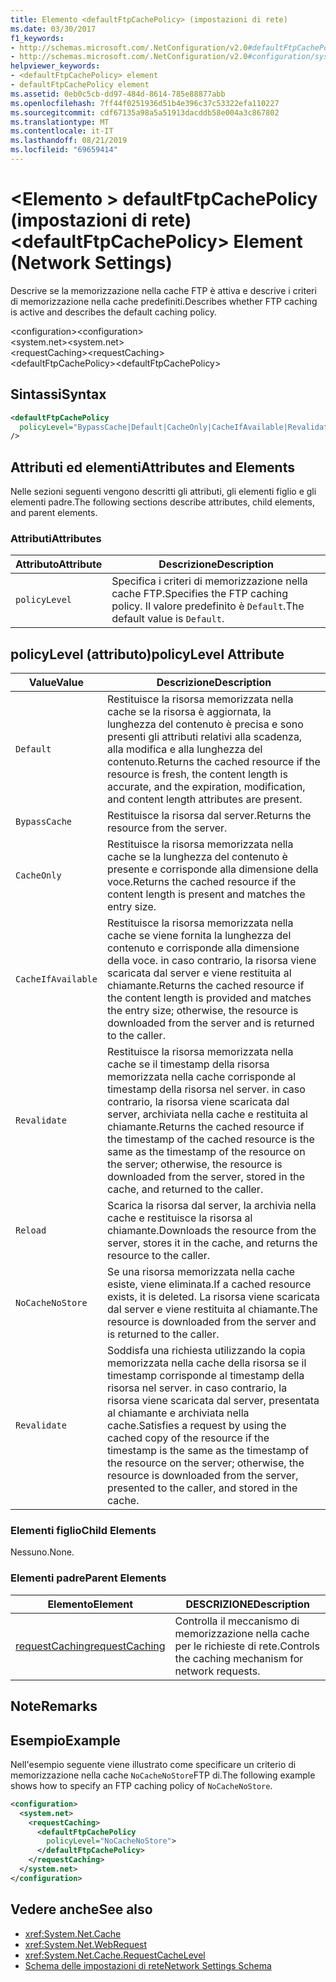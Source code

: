 ```yaml
---
title: Elemento <defaultFtpCachePolicy> (impostazioni di rete)
ms.date: 03/30/2017
f1_keywords:
- http://schemas.microsoft.com/.NetConfiguration/v2.0#defaultFtpCachePolicy
- http://schemas.microsoft.com/.NetConfiguration/v2.0#configuration/system.net/requestCaching/defaultFtpCachePolicy
helpviewer_keywords:
- <defaultFtpCachePolicy> element
- defaultFtpCachePolicy element
ms.assetid: 0eb0c5cb-dd97-484d-8614-785e88877abb
ms.openlocfilehash: 7ff44f0251936d51b4e396c37c53322efa110227
ms.sourcegitcommit: cdf67135a98a5a51913dacddb58e004a3c867802
ms.translationtype: MT
ms.contentlocale: it-IT
ms.lasthandoff: 08/21/2019
ms.locfileid: "69659414"
---
```

# <a name="defaultftpcachepolicy-element-network-settings"></a><span data-ttu-id="b4e45-102">\<Elemento > defaultFtpCachePolicy (impostazioni di rete)</span><span class="sxs-lookup"><span data-stu-id="b4e45-102">\<defaultFtpCachePolicy> Element (Network Settings)</span></span>
<span data-ttu-id="b4e45-103">Descrive se la memorizzazione nella cache FTP è attiva e descrive i criteri di memorizzazione nella cache predefiniti.</span><span class="sxs-lookup"><span data-stu-id="b4e45-103">Describes whether FTP caching is active and describes the default caching policy.</span></span>  
  
 <span data-ttu-id="b4e45-104">\<configuration></span><span class="sxs-lookup"><span data-stu-id="b4e45-104">\<configuration></span></span>  
<span data-ttu-id="b4e45-105">\<system.net></span><span class="sxs-lookup"><span data-stu-id="b4e45-105">\<system.net></span></span>  
<span data-ttu-id="b4e45-106">\<requestCaching></span><span class="sxs-lookup"><span data-stu-id="b4e45-106">\<requestCaching></span></span>  
<span data-ttu-id="b4e45-107">\<defaultFtpCachePolicy></span><span class="sxs-lookup"><span data-stu-id="b4e45-107">\<defaultFtpCachePolicy></span></span>  
  
## <a name="syntax"></a><span data-ttu-id="b4e45-108">Sintassi</span><span class="sxs-lookup"><span data-stu-id="b4e45-108">Syntax</span></span>  
  
```xml  
<defaultFtpCachePolicy  
  policyLevel="BypassCache|Default|CacheOnly|CacheIfAvailable|Revalidate|Reload|NoCacheNoStore|Revalidate"  
/>  
```  
  
## <a name="attributes-and-elements"></a><span data-ttu-id="b4e45-109">Attributi ed elementi</span><span class="sxs-lookup"><span data-stu-id="b4e45-109">Attributes and Elements</span></span>  
 <span data-ttu-id="b4e45-110">Nelle sezioni seguenti vengono descritti gli attributi, gli elementi figlio e gli elementi padre.</span><span class="sxs-lookup"><span data-stu-id="b4e45-110">The following sections describe attributes, child elements, and parent elements.</span></span>  
  
### <a name="attributes"></a><span data-ttu-id="b4e45-111">Attributi</span><span class="sxs-lookup"><span data-stu-id="b4e45-111">Attributes</span></span>  
  
|<span data-ttu-id="b4e45-112">Attributo</span><span class="sxs-lookup"><span data-stu-id="b4e45-112">Attribute</span></span>|<span data-ttu-id="b4e45-113">Descrizione</span><span class="sxs-lookup"><span data-stu-id="b4e45-113">Description</span></span>|  
|---------------|-----------------|  
|`policyLevel`|<span data-ttu-id="b4e45-114">Specifica i criteri di memorizzazione nella cache FTP.</span><span class="sxs-lookup"><span data-stu-id="b4e45-114">Specifies the FTP caching policy.</span></span> <span data-ttu-id="b4e45-115">Il valore predefinito è `Default`.</span><span class="sxs-lookup"><span data-stu-id="b4e45-115">The default value is `Default`.</span></span>|  
  
## <a name="policylevel-attribute"></a><span data-ttu-id="b4e45-116">policyLevel (attributo)</span><span class="sxs-lookup"><span data-stu-id="b4e45-116">policyLevel Attribute</span></span>  
  
|<span data-ttu-id="b4e45-117">Value</span><span class="sxs-lookup"><span data-stu-id="b4e45-117">Value</span></span>|<span data-ttu-id="b4e45-118">Descrizione</span><span class="sxs-lookup"><span data-stu-id="b4e45-118">Description</span></span>|  
|-----------|-----------------|  
|`Default`|<span data-ttu-id="b4e45-119">Restituisce la risorsa memorizzata nella cache se la risorsa è aggiornata, la lunghezza del contenuto è precisa e sono presenti gli attributi relativi alla scadenza, alla modifica e alla lunghezza del contenuto.</span><span class="sxs-lookup"><span data-stu-id="b4e45-119">Returns the cached resource if the resource is fresh, the content length is accurate, and the expiration, modification, and content length attributes are present.</span></span>|  
|`BypassCache`|<span data-ttu-id="b4e45-120">Restituisce la risorsa dal server.</span><span class="sxs-lookup"><span data-stu-id="b4e45-120">Returns the resource from the server.</span></span>|  
|`CacheOnly`|<span data-ttu-id="b4e45-121">Restituisce la risorsa memorizzata nella cache se la lunghezza del contenuto è presente e corrisponde alla dimensione della voce.</span><span class="sxs-lookup"><span data-stu-id="b4e45-121">Returns the cached resource if the content length is present and matches the entry size.</span></span>|  
|`CacheIfAvailable`|<span data-ttu-id="b4e45-122">Restituisce la risorsa memorizzata nella cache se viene fornita la lunghezza del contenuto e corrisponde alla dimensione della voce. in caso contrario, la risorsa viene scaricata dal server e viene restituita al chiamante.</span><span class="sxs-lookup"><span data-stu-id="b4e45-122">Returns the cached resource if the content length is provided and matches the entry size; otherwise, the resource is downloaded from the server and is returned to the caller.</span></span>|  
|`Revalidate`|<span data-ttu-id="b4e45-123">Restituisce la risorsa memorizzata nella cache se il timestamp della risorsa memorizzata nella cache corrisponde al timestamp della risorsa nel server. in caso contrario, la risorsa viene scaricata dal server, archiviata nella cache e restituita al chiamante.</span><span class="sxs-lookup"><span data-stu-id="b4e45-123">Returns the cached resource if the timestamp of the cached resource is the same as the timestamp of the resource on the server; otherwise, the resource is downloaded from the server, stored in the cache, and returned to the caller.</span></span>|  
|`Reload`|<span data-ttu-id="b4e45-124">Scarica la risorsa dal server, la archivia nella cache e restituisce la risorsa al chiamante.</span><span class="sxs-lookup"><span data-stu-id="b4e45-124">Downloads the resource from the server, stores it in the cache, and returns the resource to the caller.</span></span>|  
|`NoCacheNoStore`|<span data-ttu-id="b4e45-125">Se una risorsa memorizzata nella cache esiste, viene eliminata.</span><span class="sxs-lookup"><span data-stu-id="b4e45-125">If a cached resource exists, it is deleted.</span></span> <span data-ttu-id="b4e45-126">La risorsa viene scaricata dal server e viene restituita al chiamante.</span><span class="sxs-lookup"><span data-stu-id="b4e45-126">The resource is downloaded from the server and is returned to the caller.</span></span>|  
|`Revalidate`|<span data-ttu-id="b4e45-127">Soddisfa una richiesta utilizzando la copia memorizzata nella cache della risorsa se il timestamp corrisponde al timestamp della risorsa nel server. in caso contrario, la risorsa viene scaricata dal server, presentata al chiamante e archiviata nella cache.</span><span class="sxs-lookup"><span data-stu-id="b4e45-127">Satisfies a request by using the cached copy of the resource if the timestamp is the same as the timestamp of the resource on the server; otherwise, the resource is downloaded from the server, presented to the caller, and stored in the cache.</span></span>|  
  
### <a name="child-elements"></a><span data-ttu-id="b4e45-128">Elementi figlio</span><span class="sxs-lookup"><span data-stu-id="b4e45-128">Child Elements</span></span>  
 <span data-ttu-id="b4e45-129">Nessuno.</span><span class="sxs-lookup"><span data-stu-id="b4e45-129">None.</span></span>  
  
### <a name="parent-elements"></a><span data-ttu-id="b4e45-130">Elementi padre</span><span class="sxs-lookup"><span data-stu-id="b4e45-130">Parent Elements</span></span>  
  
|<span data-ttu-id="b4e45-131">Elemento</span><span class="sxs-lookup"><span data-stu-id="b4e45-131">Element</span></span>|<span data-ttu-id="b4e45-132">DESCRIZIONE</span><span class="sxs-lookup"><span data-stu-id="b4e45-132">Description</span></span>|  
|-------------|-----------------|  
|[<span data-ttu-id="b4e45-133">requestCaching</span><span class="sxs-lookup"><span data-stu-id="b4e45-133">requestCaching</span></span>](requestcaching-element-network-settings.md)|<span data-ttu-id="b4e45-134">Controlla il meccanismo di memorizzazione nella cache per le richieste di rete.</span><span class="sxs-lookup"><span data-stu-id="b4e45-134">Controls the caching mechanism for network requests.</span></span>|  
  
## <a name="remarks"></a><span data-ttu-id="b4e45-135">Note</span><span class="sxs-lookup"><span data-stu-id="b4e45-135">Remarks</span></span>  
  
## <a name="example"></a><span data-ttu-id="b4e45-136">Esempio</span><span class="sxs-lookup"><span data-stu-id="b4e45-136">Example</span></span>  
 <span data-ttu-id="b4e45-137">Nell'esempio seguente viene illustrato come specificare un criterio di memorizzazione nella cache `NoCacheNoStore`FTP di.</span><span class="sxs-lookup"><span data-stu-id="b4e45-137">The following example shows how to specify an FTP caching policy of `NoCacheNoStore`.</span></span>  
  
```xml  
<configuration>  
  <system.net>  
    <requestCaching>  
      <defaultFtpCachePolicy  
        policyLevel="NoCacheNoStore">  
      </defaultFtpCachePolicy>  
    </requestCaching>  
  </system.net>  
</configuration>  
```  
  
## <a name="see-also"></a><span data-ttu-id="b4e45-138">Vedere anche</span><span class="sxs-lookup"><span data-stu-id="b4e45-138">See also</span></span>

- <xref:System.Net.Cache>
- <xref:System.Net.WebRequest>
- <xref:System.Net.Cache.RequestCacheLevel>
- [<span data-ttu-id="b4e45-139">Schema delle impostazioni di rete</span><span class="sxs-lookup"><span data-stu-id="b4e45-139">Network Settings Schema</span></span>](index.md)
